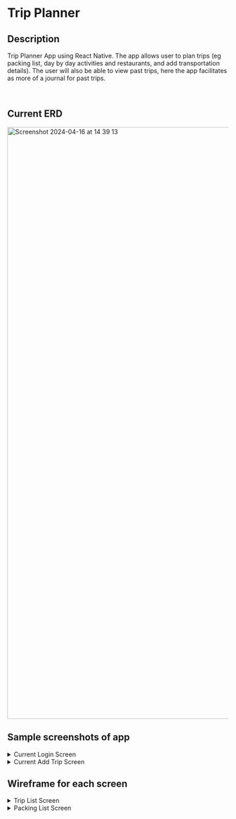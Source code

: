 <H1>Trip Planner</H1>
<H2>Description</H2>
<p>
Trip Planner App using React Native. The app allows user to plan trips (eg packing list, day by day activities and restaurants, and add transportation details). The user will also be able to view past trips, here the app facilitates as more of a journal for past trips.</p>
<br/>
<H2>Current ERD</H2>
<img width="1347" alt="Screenshot 2024-04-16 at 14 39 13" src="https://github.com/Charlotteg1/tripPlannerApp/assets/131787016/f0f214a0-51a3-4555-9214-a3a69339c87c">
<H2>Sample screenshots of app</H2>
<details>
  <summary>Current Login Screen</summary>
  <img width="200" alt="Screenshot 2024-04-25 at 13 21 32" src="https://github.com/Charlotteg1/tripPlannerApp/assets/131787016/0f00f2f3-c1de-4767-b247-d3c61c363469">
</details>
<details>
  <summary>Current Add Trip Screen</summary>
  <img width="200" alt="Screenshot 2024-05-30 at 01 40 00" src="https://github.com/Charlotteg1/tripPlannerApp/assets/131787016/a5d46fb6-6c09-421e-969e-079c0ffdda53">
</details>
<H2>Wireframe for each screen</H2>
<details>
  <summary>Trip List Screen</summary>
  <img width="917" alt="Screenshot 2024-05-28 at 02 13 49" src="https://github.com/Charlotteg1/tripPlannerApp/assets/131787016/7595a19e-dad4-470d-b709-be09212c55ab">
</details>

<details>
  <summary>Packing List Screen</summary>
  <img width="896" alt="Screenshot 2024-05-28 at 02 27 33" src="https://github.com/Charlotteg1/tripPlannerApp/assets/131787016/26011d55-6e2e-4284-9532-7490b5c9f607">
</details>
